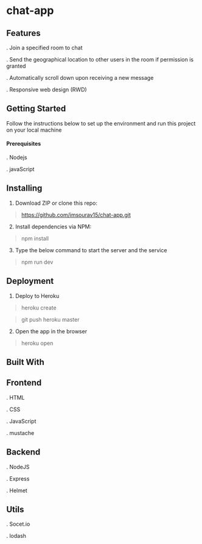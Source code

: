 # chat-app

## Features

. Join a specified room to chat

. Send the geographical location to other users in the room if permission is granted

. Automatically scroll down upon receiving a new message

. Responsive web design (RWD)


## Getting Started
Follow the instructions below to set up the environment and run this project on your local machine

#### Prerequisites

. Nodejs

. javaScript

## Installing

1. Download ZIP or clone this repo: 
> https://github.com/imsourav15/chat-app.git

2. Install dependencies via NPM:
> npm install

3. Type the below command to start the server and the service
> npm run dev

## Deployment 

1. Deploy to Heroku
> heroku create

> git push heroku master

2. Open the app in the browser

> heroku open


## Built With

## Frontend

. HTML

. CSS

. JavaScript

. mustache


## Backend

. NodeJS

. Express

. Helmet


## Utils

. Socet.io

. lodash


